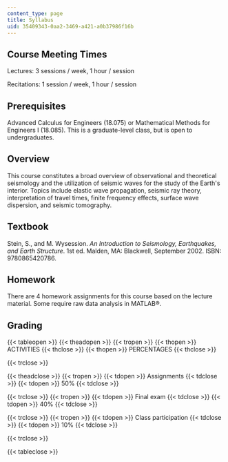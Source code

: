 ```yaml
---
content_type: page
title: Syllabus
uid: 35409343-0aa2-3469-a421-a0b37986f16b
---
```


Course Meeting Times
--------------------

Lectures: 3 sessions / week, 1 hour / session

Recitations: 1 session / week, 1 hour / session

Prerequisites
-------------

Advanced Calculus for Engineers (18.075) or Mathematical Methods for Engineers I (18.085). This is a graduate-level class, but is open to undergraduates.

Overview
--------

This course constitutes a broad overview of observational and theoretical seismology and the utilization of seismic waves for the study of the Earth's interior. Topics include elastic wave propagation, seismic ray theory, interpretation of travel times, finite frequency effects, surface wave dispersion, and seismic tomography.

Textbook
--------

Stein, S., and M. Wysession. _An Introduction to Seismology, Earthquakes, and Earth Structure_. 1st ed. Malden, MA: Blackwell, September 2002. ISBN: 9780865420786.

Homework
--------

There are 4 homework assignments for this course based on the lecture material. Some require raw data analysis in MATLAB®.

Grading
-------

{{< tableopen >}}
{{< theadopen >}}
{{< tropen >}}
{{< thopen >}}
ACTIVITIES
{{< thclose >}}
{{< thopen >}}
PERCENTAGES
{{< thclose >}}

{{< trclose >}}

{{< theadclose >}}
{{< tropen >}}
{{< tdopen >}}
Assignments
{{< tdclose >}}
{{< tdopen >}}
50%
{{< tdclose >}}

{{< trclose >}}
{{< tropen >}}
{{< tdopen >}}
Final exam
{{< tdclose >}}
{{< tdopen >}}
40%
{{< tdclose >}}

{{< trclose >}}
{{< tropen >}}
{{< tdopen >}}
Class participation
{{< tdclose >}}
{{< tdopen >}}
10%
{{< tdclose >}}

{{< trclose >}}

{{< tableclose >}}